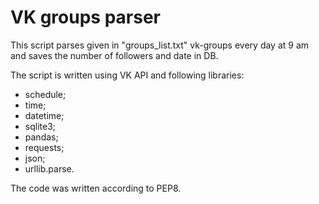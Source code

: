 # VK groups parser

This script parses given in "groups_list.txt" vk-groups every day at 9 am and saves the number of followers and date in DB.

The script is written using VK API and following libraries:
- schedule;
- time;
- datetime;
- sqlite3;
- pandas;
- requests;
- json;
- urllib.parse.

The code was written according to PEP8.
